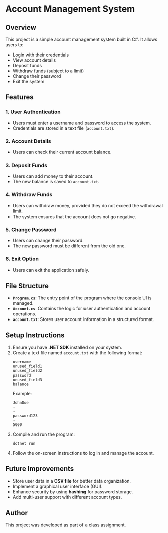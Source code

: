 # Account Management System

## Overview
This project is a simple account management system built in C#. It allows users to:
- Login with their credentials
- View account details
- Deposit funds
- Withdraw funds (subject to a limit)
- Change their password
- Exit the system

## Features
### 1. User Authentication
- Users must enter a username and password to access the system.
- Credentials are stored in a text file (`account.txt`).

### 2. Account Details
- Users can check their current account balance.

### 3. Deposit Funds
- Users can add money to their account.
- The new balance is saved to `account.txt`.

### 4. Withdraw Funds
- Users can withdraw money, provided they do not exceed the withdrawal limit.
- The system ensures that the account does not go negative.

### 5. Change Password
- Users can change their password.
- The new password must be different from the old one.

### 6. Exit Option
- Users can exit the application safely.

## File Structure
- **`Program.cs`**: The entry point of the program where the console UI is managed.
- **`Account.cs`**: Contains the logic for user authentication and account operations.
- **`account.txt`**: Stores user account information in a structured format.

## Setup Instructions
1. Ensure you have **.NET SDK** installed on your system.
2. Create a text file named `account.txt` with the following format:
   ```plaintext
   username
   unused_field1
   unused_field2
   password
   unused_field3
   balance
   ```
   Example:
   ```plaintext
   JohnDoe
   -
   -
   password123
   -
   5000
   ```
3. Compile and run the program:
   ```sh
   dotnet run
   ```
4. Follow the on-screen instructions to log in and manage the account.

## Future Improvements
- Store user data in a **CSV file** for better data organization.
- Implement a graphical user interface (GUI).
- Enhance security by using **hashing** for password storage.
- Add multi-user support with different account types.

## Author
This project was developed as part of a class assignment.

